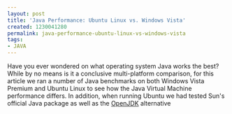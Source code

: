 ```yaml
---
layout: post
title: 'Java Performance: Ubuntu Linux vs. Windows Vista'
created: 1230041280
permalink: java-performance-ubuntu-linux-vs-windows-vista
tags:
- JAVA
---
```

<p>Have you ever wondered on what operating system Java works the best? While by no means is it a conclusive multi-platform comparison, for this article we ran a number of Java benchmarks on both Windows Vista Premium and Ubuntu Linux to see how the Java Virtual Machine performance differs. In addition, when running Ubuntu we had tested Sun's official Java package as well as the <a href="http://www.phoronix.com/scan.php?page=search&amp;q=OpenJDK" target="_blank">OpenJDK</a> alternative</p>
